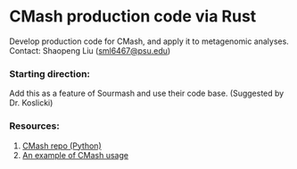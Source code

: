 # CMash production code via Rust
Develop production code for CMash, and apply it to metagenomic analyses.  
Contact: Shaopeng Liu (sml6467@psu.edu)


### Starting direction: 
Add this as a feature of Sourmash and use their code base. (Suggested by Dr. Koslicki)  


### Resources:
1. [CMash repo (Python)](https://github.com/dkoslicki/CMash)
2. [An example of CMash usage](https://github.com/KoslickiLab/CMASH-reproducibles)



